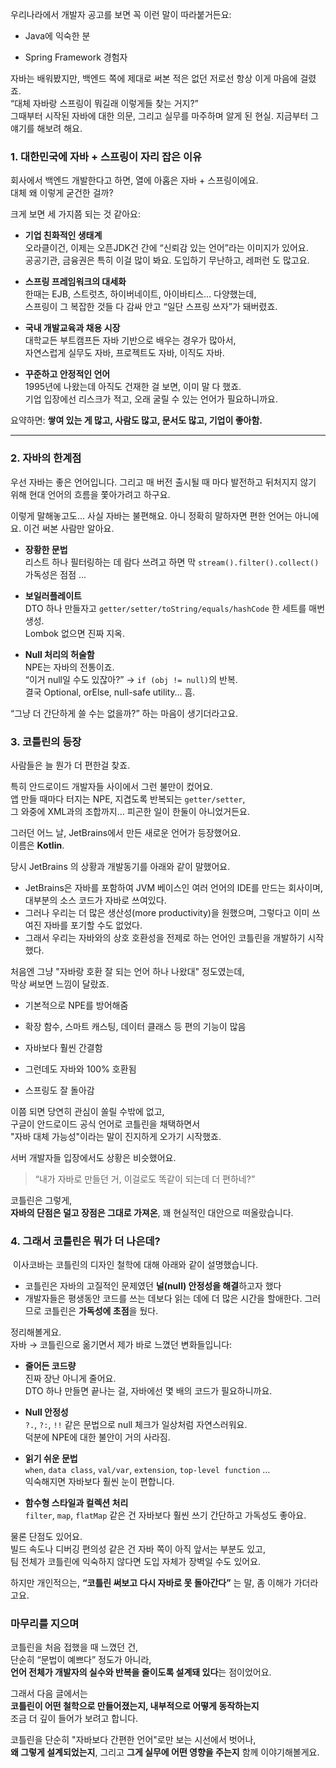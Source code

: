 우리나라에서 개발자 공고를 보면 꼭 이런 말이 따라붙거든요:

- Java에 익숙한 분
    
- Spring Framework 경험자

자바는 배워봤지만, 백엔드 쪽에 제대로 써본 적은 없던 저로선 항상 이게 마음에 걸렸죠.  
“대체 자바랑 스프링이 뭐길래 이렇게들 찾는 거지?”  
그때부터 시작된 자바에 대한 의문, 그리고 실무를 마주하며 알게 된 현실. 지금부터 그 얘기를 해보려 해요.

### 1. 대한민국에 자바 + 스프링이 자리 잡은 이유

회사에서 백엔드 개발한다고 하면, 열에 아홉은 자바 + 스프링이에요.  
대체 왜 이렇게 굳건한 걸까?

크게 보면 세 가지쯤 되는 것 같아요:

- **기업 친화적인 생태계**  
    오라클이건, 이제는 오픈JDK건 간에 “신뢰감 있는 언어”라는 이미지가 있어요.  
    공공기관, 금융권은 특히 이걸 많이 봐요. 도입하기 무난하고, 레퍼런
    도 많고요.
    
- **스프링 프레임워크의 대세화**  
    한때는 EJB, 스트럿츠, 하이버네이트, 아이바티스… 다양했는데,  
    스프링이 그 복잡한 것들 다 감싸 안고 “일단 스프링 쓰자”가 돼버렸죠.
    
- **국내 개발교육과 채용 시장**  
    대학교든 부트캠프든 자바 기반으로 배우는 경우가 많아서,  
    자연스럽게 실무도 자바, 프로젝트도 자바, 이직도 자바.
    
* **꾸준하고 안정적인 언어**  
	1995년에 나왔는데 아직도 건재한 걸 보면, 이미 말 다 했죠.  
	기업 입장에선 리스크가 적고, 오래 굴릴 수 있는 언어가 필요하니까요.


요약하면: **쌓여 있는 게 많고, 사람도 많고, 문서도 많고, 기업이 좋아함.**

---

### 2. 자바의 한계점

우선 자바는 좋은 언어입니다.
그리고 매 버전 출시될 때 마다 발전하고 뒤처지지 않기 위해 현대 언어의 흐름을 쫓아가려고 하구요.

이렇게 말해놓고도... 사실 자바는 불편해요.  아니 정확히 말하자면 편한 언어는 아니에요.
이건 써본 사람만 알아요.

- **장황한 문법**  
    리스트 하나 필터링하는 데 람다 쓰려고 하면 막 `stream().filter().collect()`  
    가독성은 점점 ...
    
- **보일러플레이트**  
    DTO 하나 만들자고 `getter/setter/toString/equals/hashCode` 한 세트를 매번 생성.  
    Lombok 없으면 진짜 지옥.
    
- **Null 처리의 허술함**  
    NPE는 자바의 전통이죠.  
    “이거 null일 수도 있잖아?” → `if (obj != null)`의 반복.  
    결국 Optional, orElse, null-safe utility… 흠.

“그냥 더 간단하게 쓸 수는 없을까?” 하는 마음이 생기더라고요.

### 3. 코틀린의 등장

사람들은 늘 뭔가 더 편한걸 찾죠.

특히 안드로이드 개발자들 사이에서 그런 불만이 컸어요.  
앱 만들 때마다 터지는 NPE, 지겹도록 반복되는 `getter/setter`,  
그 와중에 XML과의 조합까지… 피곤한 일이 한둘이 아니었거든요.

그러던 어느 날, JetBrains에서 만든 새로운 언어가 등장했어요.  
이름은 **Kotlin**.

당시 JetBrains 의 상황과 개발동기를 아래와 같이 말했어요.
- JetBrains은 자바를 포함하여 JVM 베이스인 여러 언어의 IDE를 만드는 회사이며, 대부분의 소스 코드가 자바로 쓰여있다.
- 그러나 우리는 더 많은 생산성(more productivity)을 원했으며, 그렇다고 이미 쓰여진 자바를 포기할 수도 없었다.
- 그래서 우리는 자바와의 상호 호환성을 전제로 하는 언어인 코틀린을 개발하기 시작했다.

처음엔 그냥 "자바랑 호환 잘 되는 언어 하나 나왔대" 정도였는데,  
막상 써보면 느낌이 달랐죠.

- 기본적으로 NPE를 방어해줌
    
- 확장 함수, 스마트 캐스팅, 데이터 클래스 등 편의 기능이 많음
    
- 자바보다 훨씬 간결함
    
- 그런데도 자바와 100% 호환됨
    
- 스프링도 잘 돌아감

이쯤 되면 당연히 관심이 쏠릴 수밖에 없고,  
구글이 안드로이드 공식 언어로 코틀린을 채택하면서  
"자바 대체 가능성"이라는 말이 진지하게 오가기 시작했죠.

서버 개발자들 입장에서도 상황은 비슷했어요.

> “내가 자바로 만들던 거, 이걸로도 똑같이 되는데 더 편하네?”

코틀린은 그렇게,  
**자바의 단점은 덜고 장점은 그대로 가져온**, 꽤 현실적인 대안으로 떠올랐습니다.

### 4. 그래서 코틀린은 뭐가 더 나은데?

 이사코바는 코틀린의 디자인 철학에 대해 아래와 같이 설명했습니다.

- 코틀린은 자바의 고질적인 문제였던 **널(null) 안정성을 해결**하고자 했다
- 개발자들은 평생동안 코드를 쓰는 데보다 읽는 데에 더 많은 시간을 할애한다. 그러므로 코틀린은 **가독성에 초점**을 뒀다.

정리해볼게요.  
자바 → 코틀린으로 옮기면서 제가 바로 느꼈던 변화들입니다:

- **줄어든 코드량**  
    진짜 장난 아니게 줄어요.  
    DTO 하나 만들면 끝나는 걸, 자바에선 몇 배의 코드가 필요하니까요.
    
- **Null 안정성**  
    `?.`, `?:`, `!!` 같은 문법으로 null 체크가 일상처럼 자연스러워요.  
    덕분에 NPE에 대한 불안이 거의 사라짐.
    
- **읽기 쉬운 문법**  
    `when`, `data class`, `val/var`, `extension`, `top-level function` …  
    익숙해지면 자바보다 훨씬 눈이 편합니다.
    
- **함수형 스타일과 컬렉션 처리**  
    `filter`, `map`, `flatMap` 같은 건 자바보다 훨씬 쓰기 간단하고 가독성도 좋아요.
    

물론 단점도 있어요.  
빌드 속도나 디버깅 편의성 같은 건 자바 쪽이 아직 앞서는 부분도 있고,  
팀 전체가 코틀린에 익숙하지 않다면 도입 자체가 장벽일 수도 있어요.

하지만 개인적으는, **“코틀린 써보고 다시 자바로 못 돌아간다”** 는 말, 좀 이해가 가더라고요.


### 마무리를 지으며

코틀린을 처음 접했을 때 느꼈던 건,  
단순히 “문법이 예쁘다” 정도가 아니라,  
**언어 전체가 개발자의 실수와 반복을 줄이도록 설계돼 있다**는 점이었어요.

그래서 다음 글에서는  
**코틀린이 어떤 철학으로 만들어졌는지, 내부적으로 어떻게 동작하는지**  
조금 더 깊이 들어가 보려고 합니다.

코틀린을 단순히 "자바보다 간편한 언어"로만 보는 시선에서 벗어나,  
**왜 그렇게 설계되었는지**, 그리고 **그게 실무에 어떤 영향을 주는지** 함께 이야기해볼게요.
